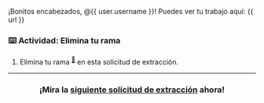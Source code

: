 ¡Bonitos encabezados, @{{ user.username }}! Puedes ver tu trabajo aquí: {{ url }}

### :keyboard: Actividad: Elimina tu rama

1. Elimina tu rama <sup>[:book:](https://help.github.com/articles/github-glossary/#branch)</sup> en esta solicitud de extracción.

<hr>
<h3 align="center">¡Mira la  <a href="{{ prUrl }}">siguiente solicitud de extracción</a> ahora!</h3>
